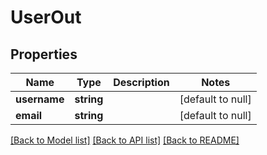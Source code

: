 # UserOut

## Properties
Name | Type | Description | Notes
------------ | ------------- | ------------- | -------------
**username** | **string** |  | [default to null]
**email** | **string** |  | [default to null]

[[Back to Model list]](../README.md#documentation-for-models) [[Back to API list]](../README.md#documentation-for-api-endpoints) [[Back to README]](../README.md)


